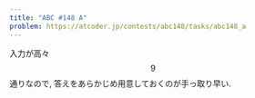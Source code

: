 ```yaml
---
title: "ABC #148 A"
problem: https://atcoder.jp/contests/abc148/tasks/abc148_a
---
```

入力が高々 $$ 9 $$ 通りなので, 答えをあらかじめ用意しておくのが手っ取り早い.
